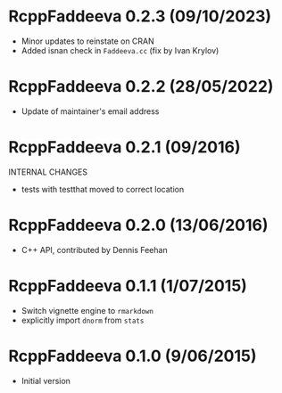 
# RcppFaddeeva 0.2.3 (09/10/2023)

* Minor updates to reinstate on CRAN
* Added isnan check in `Faddeeva.cc` (fix by Ivan Krylov)

# RcppFaddeeva 0.2.2 (28/05/2022)

* Update of maintainer's email address

# RcppFaddeeva 0.2.1 (09/2016)

INTERNAL CHANGES

* tests with testthat moved to correct location

# RcppFaddeeva 0.2.0 (13/06/2016)

* C++ API, contributed by Dennis Feehan

# RcppFaddeeva 0.1.1 (1/07/2015)

* Switch vignette engine to `rmarkdown`
* explicitly import `dnorm` from `stats`

# RcppFaddeeva 0.1.0 (9/06/2015)

* Initial version
